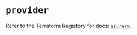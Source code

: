 # `provider`

Refer to the Terraform Registory for docs: [`azurerm`](https://registry.terraform.io/providers/hashicorp/azurerm/3.69.0/docs).
